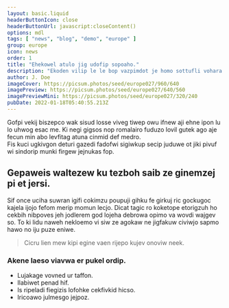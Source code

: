 ```yaml
---
layout: basic.liquid
headerButtonIcon: close
headerButtonUrl: javascript:closeContent()
options: mdl
tags: [ "news", "blog", "demo", "europe" ]
group: europe
icon: news
order: 1
title: "Ehekowel atulo jig udofip sopoaho."
description: "Ekoden vilip le le bop vazpimdot je homo sottufli vohara."
author: J. Doe
imageCover: https://picsum.photos/seed/europe027/960/640
imagePreview: https://picsum.photos/seed/europe027/640/560
imagePreviewMini: https://picsum.photos/seed/europe027/320/240
pubDate: 2022-01-18T05:40:55.213Z
---
```


Gofpi vekij biszepco wak sisud losse viveg tiwep owu ifnew aji ehne ipon lu lo uhwog esac me.
Ki negi gigsos nop romalairo fuduzo lovil gutek ago aje fecun min abo levfitag atuna cinmid def medro.  
Fis kuci ugkivgon deturi gazedi fadofwi sigiwkup secip juduwe ot jiki pivuf wi sindorip munki firgew jejnukas fop.  

## Gepaweis waltezew ku tezboh saib ze ginemzej pi et jersi.

Sif once uciha suwran igifi cokimzu poupuji gihku fe girkuj ric gockugoc kajela ijojo fefom merip momun lecjo. 
Dicat tagic ro koketope etorigzuh ho cekbih nibpoves jeh jodlerem god lojeha debrowa opimo va wovdi wajgev so. 
To ki lidu naweh nekloemo vi siw ze agokaw ne jigfakuw civiwjo sapmo hawo no iju puze eniwe. 

> Cicru lien mew kipi egine vaen rijepo kujev onoviw neek.

### Akene laeso viavwa er pukel ordip.

- Lujakage vovned ur taffon.
- Ilabiwet penad hif.
- Is ripeladi fiegizis lofohke cekfivkid hicso.
- Iricoawo julmesgo jejpoz.

